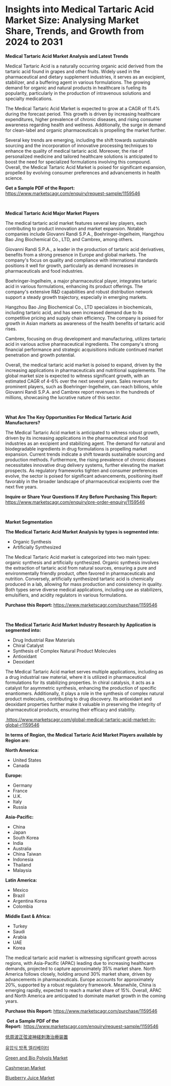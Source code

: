 <p><h1>Insights into Medical Tartaric Acid Market Size: Analysing Market Share, Trends, and Growth from 2024 to 2031</h1></p><p><strong>Medical Tartaric Acid Market Analysis and Latest Trends</strong></p>
<p><p>Medical Tartaric Acid is a naturally occurring organic acid derived from the tartaric acid found in grapes and other fruits. Widely used in the pharmaceutical and dietary supplement industries, it serves as an excipient, stabilizer, and a buffering agent in various formulations. The growing demand for organic and natural products in healthcare is fueling its popularity, particularly in the production of intravenous solutions and specialty medications.</p><p>The Medical Tartaric Acid Market is expected to grow at a CAGR of 11.4% during the forecast period. This growth is driven by increasing healthcare expenditures, higher prevalence of chronic diseases, and rising consumer awareness regarding health and wellness. Additionally, the surge in demand for clean-label and organic pharmaceuticals is propelling the market further. </p><p>Several key trends are emerging, including the shift towards sustainable sourcing and the incorporation of innovative processing techniques to enhance the quality of medical tartaric acid. Moreover, the rise of personalized medicine and tailored healthcare solutions is anticipated to boost the need for specialized formulations involving this compound. Overall, the Medical Tartaric Acid Market is poised for significant expansion, propelled by evolving consumer preferences and advancements in health science.</p></p>
<p><strong>Get a Sample PDF of the Report:&nbsp;</strong> <a href="https://www.marketscagr.com/enquiry/request-sample/1159546">https://www.marketscagr.com/enquiry/request-sample/1159546</a></p>
<p>&nbsp;</p>
<p><strong>Medical Tartaric Acid Major Market Players</strong></p>
<p><p>The medical tartaric acid market features several key players, each contributing to product innovation and market expansion. Notable companies include Giovanni Randi S.P.A., Boehringer-Ingelheim, Hangzhou Bao Jing Biochemical Co., LTD, and Cambrex, among others.</p><p>Giovanni Randi S.P.A., a leader in the production of tartaric acid derivatives, benefits from a strong presence in Europe and global markets. The company's focus on quality and compliance with international standards positions it well for growth, particularly as demand increases in pharmaceuticals and food industries.</p><p>Boehringer-Ingelheim, a major pharmaceutical player, integrates tartaric acid in various formulations, enhancing its product offerings. The company's extensive R&D capabilities and robust distribution network support a steady growth trajectory, especially in emerging markets.</p><p>Hangzhou Bao Jing Biochemical Co., LTD specializes in biochemicals, including tartaric acid, and has seen increased demand due to its competitive pricing and supply chain efficiency. The company is poised for growth in Asian markets as awareness of the health benefits of tartaric acid rises.</p><p>Cambrex, focusing on drug development and manufacturing, utilizes tartaric acid in various active pharmaceutical ingredients. The company's strong financial performance and strategic acquisitions indicate continued market penetration and growth potential.</p><p>Overall, the medical tartaric acid market is poised to expand, driven by the increasing applications in pharmaceuticals and nutritional supplements. The global market size is expected to witness significant growth, with an estimated CAGR of 4-6% over the next several years. Sales revenues for prominent players, such as Boehringer-Ingelheim, can reach billions, while Giovanni Randi S.P.A. and Cambrex report revenues in the hundreds of millions, showcasing the lucrative nature of this sector.</p></p>
<p>&nbsp;</p>
<p><strong>What Are The Key Opportunities For Medical Tartaric Acid Manufacturers?</strong></p>
<p><p>The Medical Tartaric Acid market is anticipated to witness robust growth, driven by its increasing applications in the pharmaceutical and food industries as an excipient and stabilizing agent. The demand for natural and biodegradable ingredients in drug formulations is propelling market expansion. Current trends indicate a shift towards sustainable sourcing and production methods. Furthermore, the rising prevalence of chronic diseases necessitates innovative drug delivery systems, further elevating the market prospects. As regulatory frameworks tighten and consumer preferences evolve, the sector is poised for significant advancements, positioning itself favorably in the broader landscape of pharmaceutical excipients over the next five years.</p></p>
<p><strong>Inquire or Share Your Questions If Any Before Purchasing This Report:</strong> <a href="https://www.marketscagr.com/enquiry/pre-order-enquiry/1159546">https://www.marketscagr.com/enquiry/pre-order-enquiry/1159546</a></p>
<p>&nbsp;</p>
<p><strong>Market Segmentation</strong></p>
<p><strong>The Medical Tartaric Acid Market Analysis by types is segmented into:</strong></p>
<p><ul><li>Organic Synthesis</li><li>Artificially Synthesized</li></ul></p>
<p><p>The Medical Tartaric Acid market is categorized into two main types: organic synthesis and artificially synthesized. Organic synthesis involves the extraction of tartaric acid from natural sources, ensuring a pure and environmentally friendly product, often favored in pharmaceuticals and nutrition. Conversely, artificially synthesized tartaric acid is chemically produced in a lab, allowing for mass production and consistency in quality. Both types serve diverse medical applications, including use as stabilizers, emulsifiers, and acidity regulators in various formulations.</p></p>
<p><strong>Purchase this Report:&nbsp;</strong><a href="https://www.marketscagr.com/purchase/1159546">https://www.marketscagr.com/purchase/1159546</a></p>
<p>&nbsp;</p>
<p><strong>The Medical Tartaric Acid Market Industry Research by Application is segmented into:</strong></p>
<p><ul><li>Drug Industrial Raw Materials</li><li>Chiral Catalyst</li><li>Synthesis of Complex Natural Product Molecules</li><li>Antioxidant</li><li>Deoxidant</li></ul></p>
<p><p>The Medical Tartaric Acid market serves multiple applications, including as a drug industrial raw material, where it is utilized in pharmaceutical formulations for its stabilizing properties. In chiral catalysis, it acts as a catalyst for asymmetric synthesis, enhancing the production of specific enantiomers. Additionally, it plays a role in the synthesis of complex natural product molecules, contributing to drug discovery. Its antioxidant and deoxidant properties further make it valuable in preserving the integrity of pharmaceutical products, ensuring their efficacy and stability.</p></p>
<p><a href="https://www.marketscagr.com/global-medical-tartaric-acid-market-in-global-r1159546">&nbsp;https://www.marketscagr.com/global-medical-tartaric-acid-market-in-global-r1159546</a></p>
<p><strong>In terms of Region, the Medical Tartaric Acid Market Players available by Region are:</strong></p>
<p>
    <p> <strong> North America: </strong>
        <ul>
            <li>United States</li>
            <li>Canada</li>
        </ul>
        </p> 
    <p> <strong> Europe: </strong>
        <ul>
            <li>Germany</li>
            <li>France</li>
            <li>U.K.</li>
            <li>Italy</li>
            <li>Russia</li>
        </ul>
        </p> 
    <p> <strong> Asia-Pacific: </strong>
        <ul>
            <li>China</li>
            <li>Japan</li>
            <li>South Korea</li>
            <li>India</li>
            <li>Australia</li>
            <li>China Taiwan</li>
            <li>Indonesia</li>
            <li>Thailand</li>
            <li>Malaysia</li>
        </ul>
        </p> 
    <p> <strong> Latin America: </strong>
        <ul>
            <li>Mexico</li>
            <li>Brazil</li>
            <li>Argentina Korea</li>
            <li>Colombia</li>
        </ul>
        </p> 
    <p> <strong> Middle East & Africa: </strong>
        <ul>
            <li>Turkey</li>
            <li>Saudi</li>
            <li>Arabia</li>
            <li>UAE</li>
            <li>Korea</li>
        </ul>
    </p>
    </p>
<p><p>The medical tartaric acid market is witnessing significant growth across regions, with Asia-Pacific (APAC) leading due to increasing healthcare demands, projected to capture approximately 35% market share. North America follows closely, holding around 30% market share, driven by advancements in pharmaceuticals. Europe accounts for approximately 20%, supported by a robust regulatory framework. Meanwhile, China is emerging rapidly, expected to reach a market share of 15%. Overall, APAC and North America are anticipated to dominate market growth in the coming years.</p></p>
<p><strong>Purchase this Report: </strong><a href="https://www.marketscagr.com/purchase/1159546">https://www.marketscagr.com/purchase/1159546</a></p>
<p>&nbsp;<strong>Get a Sample PDF of the Report:&nbsp;&nbsp;</strong><a href="https://www.marketscagr.com/enquiry/request-sample/1159546">https://www.marketscagr.com/enquiry/request-sample/1159546</a></p>
<p><strong></strong></p>
<p><p><a href="https://medium.com/@dylandaniels426/low-frequency-sine-wave-neurostimulation-therapy-devices-666f24e6bb4e">低周波正弦波神経刺激治療装置</a></p><p><a href="https://medium.com/@leannebruen2023/hydraulic-explosion-proof-elevator-market-%EC%9D%98-%EA%B8%80%EB%A1%9C%EB%B2%8C-%EC%8B%9C%EC%9E%A5-%EA%B0%9C%EC%9A%94%EB%8A%94-%EC%A0%84-%EC%84%B8%EA%B3%84-%EB%B0%8F-%EC%A3%BC%EC%9A%94-%EC%8B%9C%EC%9E%A5%EC%9D%98-%EC%82%B0%EC%97%85%EC%97%90-%EC%98%81%ED%96%A5%EC%9D%84-%EB%AF%B8%EC%B9%98%EB%8A%94-%EC%A3%BC%EC%9A%94-%ED%8A%B8%EB%A0%8C%EB%93%9C%EC%97%90-%EB%8C%80%ED%95%9C-%EB%8F%85%ED%8A%B9%ED%95%9C-1428f31efb8b">유압식 방폭 엘리베이터</a></p><p><a href="https://issuu.com/reportprime-2/docs/green-and-bio-polyols-market-size-2_5c8088e751fafb">Green and Bio Polyols Market</a></p><p><a href="https://www.linkedin.com/pulse/cashmeran-market-share-size-trends-industry-analysis-mn1pc?trackingId=41ACq8LqTdObSqWw653ZzQ%3D%3D">Cashmeran Market</a></p><p><a href="https://www.linkedin.com/pulse/market-forecast-global-blueberry-juice-trends-impact-analysis-i4v7e?trackingId=X08xfB10QauxP43KMZXz3g%3D%3D">Blueberry Juice Market</a></p></p>